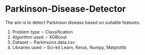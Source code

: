 # Parkinson-Disease-Detector

The aim is to detect Parkinson disease based on suitable features.

1. Problem type :- Classification
2. Algorithm used :- XGBoost
3. Dataset :- Parkinsons.data.csv
4. Libraries used :- Sci-kit Learn, Keras, Numpy, Matplotlib
